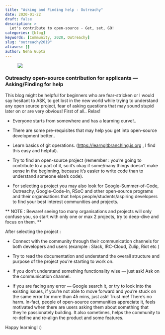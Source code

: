 ```yaml
---
title: "Asking and Finding help - Outreachy"
date: 2020-01-22
draft: false
description: >
  Let's contribute to open-source - Get, set, GO!
categories: [blog]
keywords: [Community, 2020, Outreachy]
slug: "outreachy2019"
aliases: []
author: Neha Gupta
---
```

<figure>
<img src="/images/community/events/outreachy.png"/>
</figure>

### Outreachy open-source contribution for applicants — Asking/Finding for help

This blog might be helpful for beginners who are fear-stricken or I would say hesitant to ASK, to get lost in the new world while trying to understand any open source project, fear of asking questions that may sound stupid later on or are very obvious!
First of all..
Relax!

* Everyone starts from somewhere and has a learning curve!..

* There are some pre-requisites that may help you get into open-source development better..

* Learn basics of git operations. (https://learngitbranching.js.org , I find this easy and helpful).

* Try to find an open-source project (remember : you’re going to contribute to a part of it, so it’s okay if some/many things doesn’t make sense in the beginning, because it’s easier to write code than to understand someone else’s code).

* For selecting a project you may also look for Google-Summer-of-Code, Outreachy, Google-Code-In, RSoC and other open-source programs and their organisations that helps people/students/aspiring developers to find your best interest communities and projects.

** NOTE : Beware! seeing too many organisations and projects will only confuse you, so start with only one or max 2 projects, try to deep-dive and focus on them. **

After selecting the project :

* Connect with the community through their communication channels for both developers and users (example : Slack, IRC-Cloud, Zulip, Riot etc )

* Try to read the documentation and understand the overall structure and purpose of the project you’re starting to work on.

* If you don’t understand something functionality wise — just ask! Ask on the communication channel.

* If you are facing any error — Google search it, or try to look into the existing issues, if you’re not able to move forward and you’re stuck on the same error for more than 45 mins, just ask! Trust me! There’s no harm. In-fact, people of open-source communities appreciate it, feels motivated when there are users asking them about something that they’re passionately building. It also sometimes, helps the community to re-define and re-align the product and some features.

Happy learning! :) 

